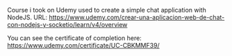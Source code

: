 Course i took on Udemy used to create a simple chat application with NodeJS.
URL: https://www.udemy.com/crear-una-aplicacion-web-de-chat-con-nodejs-y-socketio/learn/v4/overview

You can see the certificate of completion here: https://www.udemy.com/certificate/UC-CBKMMF39/